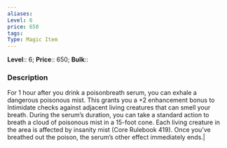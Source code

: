 ```yaml
---
aliases: 
Level: 6
price: 650
tags: 
Type: Magic Item
---
```


**Level**:: 6;
**Price**:: 650; **Bulk**:: 

### Description

For 1 hour after you drink a poisonbreath serum, you can exhale a dangerous poisonous mist. This grants you a +2 enhancement bonus to Intimidate checks against adjacent living creatures that can smell your breath. During the serum’s duration, you can take a standard action to breath a cloud of poisonous mist in a 15-foot cone. Each living creature in the area is affected by insanity mist (Core Rulebook 419). Once you’ve breathed out the poison, the serum’s other effect immediately ends.|
